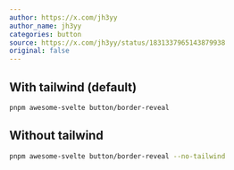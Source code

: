 ```yaml
---
author: https://x.com/jh3yy
author_name: jh3yy
categories: button
source: https://x.com/jh3yy/status/1831337965143879938
original: false
---
```


## With tailwind (default)

```bash
pnpm awesome-svelte button/border-reveal
```

## Without tailwind

```bash
pnpm awesome-svelte button/border-reveal --no-tailwind
```
